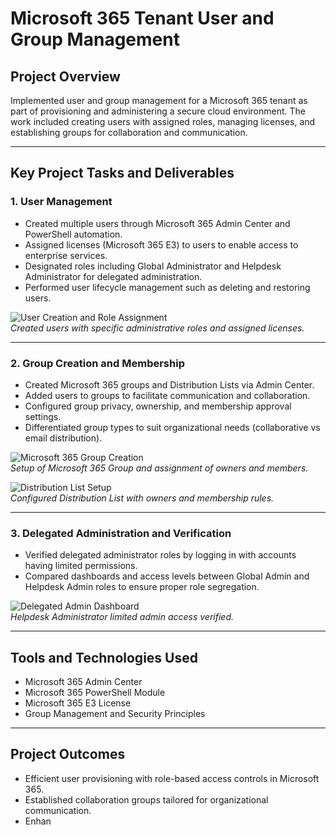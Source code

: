 # Microsoft 365 Tenant User and Group Management

## Project Overview  
Implemented user and group management for a Microsoft 365 tenant as part of provisioning and administering a secure cloud environment. The work included creating users with assigned roles, managing licenses, and establishing groups for collaboration and communication.

---

## Key Project Tasks and Deliverables

### 1. User Management  
- Created multiple users through Microsoft 365 Admin Center and PowerShell automation.  
- Assigned licenses (Microsoft 365 E3) to users to enable access to enterprise services.  
- Designated roles including Global Administrator and Helpdesk Administrator for delegated administration.  
- Performed user lifecycle management such as deleting and restoring users.

![User Creation and Role Assignment](images/user-creation-role-assignment.png)  
*Created users with specific administrative roles and assigned licenses.*

---

### 2. Group Creation and Membership  
- Created Microsoft 365 groups and Distribution Lists via Admin Center.  
- Added users to groups to facilitate communication and collaboration.  
- Configured group privacy, ownership, and membership approval settings.  
- Differentiated group types to suit organizational needs (collaborative vs email distribution).

![Microsoft 365 Group Creation](images/group-creation.png)  
*Setup of Microsoft 365 Group and assignment of owners and members.*

![Distribution List Setup](images/distribution-list-setup.png)  
*Configured Distribution List with owners and membership rules.*

---

### 3. Delegated Administration and Verification  
- Verified delegated administrator roles by logging in with accounts having limited permissions.  
- Compared dashboards and access levels between Global Admin and Helpdesk Admin roles to ensure proper role segregation.

![Delegated Admin Dashboard](images/delegated-admin-dashboard.png)  
*Helpdesk Administrator limited admin access verified.*

---

## Tools and Technologies Used  
- Microsoft 365 Admin Center  
- Microsoft 365 PowerShell Module  
- Microsoft 365 E3 License  
- Group Management and Security Principles  

---

## Project Outcomes  
- Efficient user provisioning with role-based access controls in Microsoft 365.  
- Established collaboration groups tailored for organizational communication.  
- Enhan
